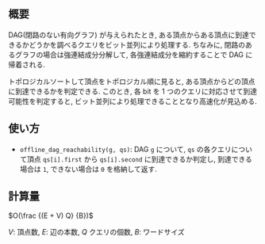 ## 概要

DAG(閉路のない有向グラフ) が与えられたとき, ある頂点からある頂点に到達できるかどうかを調べるクエリをビット並列により処理する. ちなみに, 閉路のあるグラフの場合は強連結成分分解して, 各強連結成分を縮約することで DAG に帰着される.

トポロジカルソートして頂点をトポロジカル順に見ると, ある頂点からどの頂点に到達できるかを判定できる. このとき, 各 bit を $1$ つのクエリに対応させて到達可能性を判定すると, ビット並列により処理できることとなり高速化が見込める.

## 使い方

* `offline_dag_reachability(g, qs)`: DAG `g` について, `qs` の各クエリについて頂点 `qs[i].first` から `qs[i].second` に到達できるか判定し, 到達できる場合は `1`, できない場合は `0` を格納して返す.

## 計算量

$O(\frac {(E + V) Q} {B})$

$V$: 頂点数, $E$: 辺の本数, $Q$ クエリの個数, $B$: ワードサイズ 
